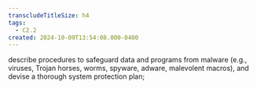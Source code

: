 ```yaml
---
transcludeTitleSize: h4
tags:
  - C2.2
created: 2024-10-09T13:54:08.000-0400
---
```

describe procedures to safeguard data and programs from malware (e.g., viruses, Trojan horses, worms, spyware, adware, malevolent macros), and devise a thorough system protection plan;